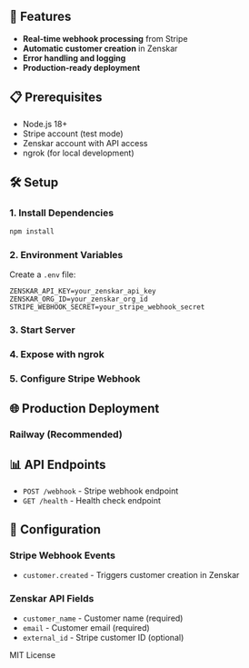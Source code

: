 ## 🚀 Features

- **Real-time webhook processing** from Stripe
- **Automatic customer creation** in Zenskar
- **Error handling and logging**
- **Production-ready deployment**

## 📋 Prerequisites

- Node.js 18+
- Stripe account (test mode)
- Zenskar account with API access
- ngrok (for local development)

## 🛠️ Setup

### 1. Install Dependencies
```bash
npm install
```

### 2. Environment Variables
Create a `.env` file:
```env
ZENSKAR_API_KEY=your_zenskar_api_key
ZENSKAR_ORG_ID=your_zenskar_org_id
STRIPE_WEBHOOK_SECRET=your_stripe_webhook_secret
```

### 3. Start Server
### 4. Expose with ngrok
### 5. Configure Stripe Webhook


## 🌐 Production Deployment

### Railway (Recommended)

## 📊 API Endpoints

- `POST /webhook` - Stripe webhook endpoint
- `GET /health` - Health check endpoint

## 🔧 Configuration

### Stripe Webhook Events
- `customer.created` - Triggers customer creation in Zenskar

### Zenskar API Fields
- `customer_name` - Customer name (required)
- `email` - Customer email (required)
- `external_id` - Stripe customer ID (optional)

MIT License 
